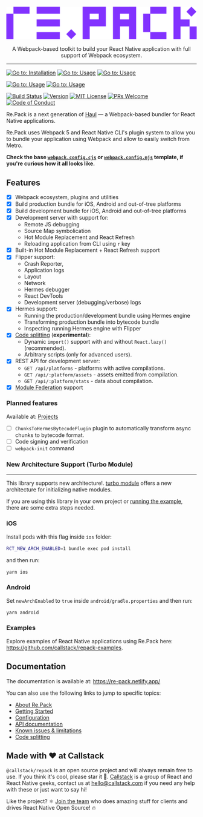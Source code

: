 <p align="center">
  <img src="./logo.png">
</p>
<p align="center">
A Webpack-based toolkit to build your React Native application with full support of Webpack ecosystem.
</p>

---

[![Go to: Installation][goto-installation-badge]][goto-installation]
[![Go to: Usage][goto-usage-badge]][goto-usage]
[![Go to: Usage][goto-api-docs-badge]][goto-api-docs]

[![Go to: Usage][goto-contributing-badge]][goto-contributing]
[![Go to: Usage][goto-architecture-badge]][goto-architecture]

[![Build Status][build-badge]][build]
[![Version][version-badge]][version]
[![MIT License][license-badge]][license]
[![PRs Welcome][prs-welcome-badge]][prs-welcome]
[![Code of Conduct][coc-badge]][coc]

Re.Pack is a next generation of [Haul](https://github.com/callstack/haul) — a Webpack-based bundler for React Native applications.

Re.Pack uses Webpack 5 and React Native CLI's plugin system to allow you to bundle your application using Webpack and allow to easily switch from Metro.

__Check the base [`webpack.config.cjs`](https://github.com/callstack/repack/blob/main/templates/webpack.config.cjs) or [`webpack.config.mjs`](https://github.com/callstack/repack/blob/main/templates/webpack.config.mjs) template, if you're curious how it all looks like.__

## Features

- [x] Webpack ecosystem, plugins and utilities
- [x] Build production bundle for iOS, Android and out-of-tree platforms
- [x] Build development bundle for iOS, Android and out-of-tree platforms
- [x] Development server with support for:
  - Remote JS debugging
  - Source Map symbolication 
  - Hot Module Replacement and React Refresh
  - Reloading application from CLI using `r` key
- [x] Built-in Hot Module Replacement + React Refresh support
- [x] Flipper support:
  - Crash Reporter,
  - Application logs
  - Layout
  - Network
  - Hermes debugger
  - React DevTools
  - Development server (debugging/verbose) logs
- [x] Hermes support:
  - Running the production/development bundle using Hermes engine
  - Transforming production bundle into bytecode bundle
  - Inspecting running Hermes engine with Flipper
- [x] [Code splitting](https://re-pack.netlify.app/docs/code-splitting/concept) (__experimental__):
  - Dynamic `import()` support with and without `React.lazy()` (recommended).
  - Arbitrary scripts (only for advanced users).
- [x] REST API for development server:
  - `GET /api/platforms` - platforms with active compilations.
  - `GET /api/:platform/assets` - assets emitted from compilation.
  - `GET /api/:platform/stats` - data about compilation.
- [x] [Module Federation](https://medium.com/swlh/webpack-5-module-federation-a-game-changer-to-javascript-architecture-bcdd30e02669) support

### Planned features

Available at: [Projects](https://github.com/callstack/repack/projects?type=classic)

- [ ] `ChunksToHermesBytecodePlugin` plugin to automatically transform async chunks to bytecode format.
- [ ] Code signing and verification
- [ ] `webpack-init` command

### New Architecture Support (Turbo Module)
----
This library supports new architecture!. [turbo module](https://reactnative.dev/docs/next/the-new-architecture/pillars-turbomodules) offers a new architecture for initializing native modules.

If you are using this library in your own project or [running the example](https://github.com/callstack/repack/blob/main/CONTRIBUTING.md#running-the-example), there are some extra steps needed.

### iOS
Install pods with this flag inside `ios` folder: 
```sh
RCT_NEW_ARCH_ENABLED=1 bundle exec pod install
``` 
and then run:

```sh
yarn ios
``` 

### Android
Set `newArchEnabled` to `true` inside `android/gradle.properties` and then run: 
```sh
yarn android
```

### Examples

Explore examples of React Native applications using Re.Pack here: https://github.com/callstack/repack-examples.

## Documentation

The documentation is available at: https://re-pack.netlify.app/

You can also use the following links to jump to specific topics:

- [About Re.Pack](https://re-pack.netlify.app/docs/about)
- [Getting Started](https://re-pack.netlify.app/docs/getting-started)
- [Configuration](https://re-pack.netlify.app/docs/configuration/webpack-config)
- [API documentation](https://re-pack.netlify.app/docs/api/index)
- [Known issues & limitations](https://re-pack.netlify.app/docs/known-issues)
- [Code splitting](https://re-pack.netlify.app/docs/code-splitting/concept)

## Made with ❤️ at Callstack

`@callstack/repack` is an open source project and will always remain free to use. If you think it's cool, please star it 🌟. [Callstack][callstack-readme-with-love] is a group of React and React Native geeks, contact us at [hello@callstack.com](mailto:hello@callstack.com) if you need any help with these or just want to say hi!

Like the project? ⚛️ [Join the team](https://callstack.com/careers/?utm_campaign=Senior_RN&utm_source=github&utm_medium=readme) who does amazing stuff for clients and drives React Native Open Source! 🔥

<!-- badges -->
[callstack-readme-with-love]: https://callstack.com/?utm_source=github.com&utm_medium=referral&utm_campaign=react-native-paper&utm_term=readme-with-love
[goto-installation-badge]: https://img.shields.io/badge/go%20to-Installation-blue?style=flat-square
[goto-installation]: https://re-pack.netlify.app/docs/getting-started#installation
[goto-usage-badge]: https://img.shields.io/badge/go%20to-Usage-blue?style=flat-square
[goto-usage]: https://re-pack.netlify.app/docs/getting-started#usage
[goto-api-docs-badge]: https://img.shields.io/badge/go%20to-API%20docs-blue?style=flat-square
[goto-api-docs]: https://re-pack.netlify.app/

[goto-contributing-badge]: https://img.shields.io/badge/go%20to-CONTRIBUTING.md-blue?style=flat-square
[goto-contributing]: ./CONTRIBUTING.md
[goto-architecture-badge]: https://img.shields.io/badge/go%20to-ARCHITECTURE.md-blue?style=flat-square
[goto-architecture]: ./ARCHITECTURE.md

[build-badge]: https://img.shields.io/github/workflow/status/callstack/repack/CI/main?style=flat-square
[build]: https://github.com/callstack/repack/actions/workflows/main.yml
[version-badge]: https://img.shields.io/npm/v/@callstack/repack?style=flat-square
[version]: https://www.npmjs.com/package/@callstack/repack
[license-badge]: https://img.shields.io/npm/l/@callstack/repack?style=flat-square
[license]: https://github.com/callstack/repack/blob/master/LICENSE
[prs-welcome-badge]: https://img.shields.io/badge/PRs-welcome-brightgreen.svg?style=flat-square
[prs-welcome]: ./CONTRIBUTING.md
[coc-badge]: https://img.shields.io/badge/code%20of-conduct-ff69b4.svg?style=flat-square
[coc]: https://github.com/callstack/repack/blob/master/CODE_OF_CONDUCT.md
